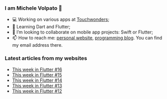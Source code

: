 ### I am Michele Volpato 👋

- 💻 Working on various apps at [Touchwonders](https://touchwonders.com);
- 🌱 Learning Dart and Flutter;
- 📱 I’m looking to collaborate on mobile app projects: Swift or Flutter;
- 📫 How to reach me: [personal website](https://volpato.nl), [programming blog](https://ishouldgotosleep.com). You can find my email address there.

### Latest articles from my websites

<!-- BLOG-POST-LIST:START -->
- [This week in Flutter #16](https://ishouldgotosleep.com/this-week-in-flutter-16/)
- [This week in Flutter #15](https://ishouldgotosleep.com/this-week-in-flutter-15/)
- [This week in Flutter #14](https://ishouldgotosleep.com/this-week-in-flutter-14/)
- [This week in Flutter #13](https://ishouldgotosleep.com/this-week-in-flutter-13/)
- [This week in Flutter #12](https://ishouldgotosleep.com/this-week-in-flutter-12/)
<!-- BLOG-POST-LIST:END -->
